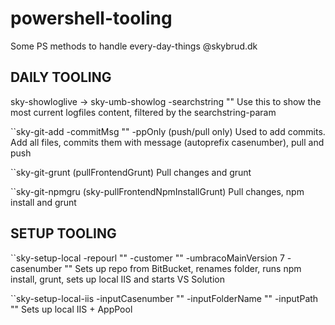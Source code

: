# powershell-tooling
Some PS methods to handle every-day-things @skybrud.dk



## DAILY TOOLING
sky-showloglive  -> sky-umb-showlog -searchstring ""
Use this to show the most current logfiles content, filtered by the searchstring-param


``sky-git-add -commitMsg "" -ppOnly (push/pull only)
Used to add commits. Add all files, commits them with message (autoprefix casenumber), pull and push


``sky-git-grunt  (pullFrontendGrunt)
Pull changes and grunt


``sky-git-npmgru  (sky-pullFrontendNpmInstallGrunt)
Pull changes, npm install and grunt



## SETUP TOOLING
``sky-setup-local -repourl "" -customer "" -umbracoMainVersion 7 -casenumber ""
Sets up repo from BitBucket, renames folder, runs npm install, grunt, sets up local IIS and starts VS Solution


``sky-setup-local-iis -inputCasenumber "" -inputFolderName "" -inputPath ""
Sets up local IIS + AppPool

